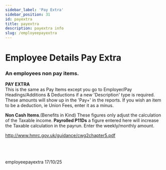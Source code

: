 ```yaml
---
sidebar_label: 'Pay Extra'
sidebar_position: 31
id: payextra
title: payextra
description: payextra info
slug: /employeepayextra
---
```


# Employee Details Pay Extra

### An employees non pay items.

**PAY EXTRA**  
This is the same as Pay Items except you go to Employer/Pay Headings/Additions & Deductions if a new 'Description' type is required.  
These amounts will show up in the 'Pay+' in the reports.
If you wish an item to be a deduction, ie Union Fees, enter it as a minus.  



**Non Cash Items**.(Benefits in Kind)
These figures only adjust the calculation of the Taxable income.
**Payrolled P11Ds** a figure entered here will increase the Taxable  calculation in the payrun. Enter the weekly/monthly amount.

http://www.hmrc.gov.uk/guidance/cwg2chapter5.pdf
<br/>
<br/>
<br/>
<br/>
<br/>
employeepayextra 17/10/25
